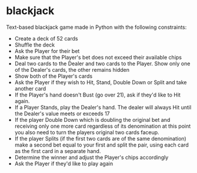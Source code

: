 # blackjack
Text-based blackjack game made in Python with the following constraints:
 - Create a deck of 52 cards
 - Shuffle the deck
 - Ask the Player for their bet
 - Make sure that the Player's bet does not exceed their available chips
 - Deal two cards to the Dealer and two cards to the Player. Show only one of the Dealer's cards, the other remains hidden
 - Show both of the Player's cards
 - Ask the Player if they wish to Hit, Stand, Double Down or Split and take another card
 - If the Player's hand doesn't Bust (go over 21), ask if they'd like to Hit again.
 - If a Player Stands, play the Dealer's hand. The dealer will always Hit until the Dealer's value meets or exceeds 17
 - If the player Double Down which is doubling the original bet and receiving only one more card regardless of its denomination at this point you also need to turn the players original two cards faceup.
 - If the player Splits (if the first two cards are of the same denomination) make a second bet equal to your first and split the pair, using each card as the first card in a separate hand.
 - Determine the winner and adjust the Player's chips accordingly
 - Ask the Player if they'd like to play again
